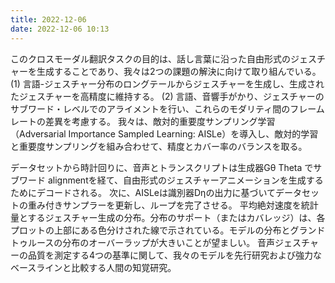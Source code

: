 ```yaml
---
title: 2022-12-06
date: 2022-12-06 10:13
---
```

このクロスモーダル翻訳タスクの目的は、話し言葉に沿った自由形式のジェスチャーを生成することであり、我々は2つの課題の解決に向けて取り組んでいる。
(1) 言語-ジェスチャー分布のロングテールからジェスチャーを生成し、生成されたジェスチャーを高精度に維持する。
(2) 言語、音響手がかり、ジェスチャーのサブワード・レベルでのアライメントを行い、これらのモダリティ間のフレームレートの差異を考慮する。
我々は、敵対的重要度サンプリング学習（Adversarial Importance Sampled Learning: AISLe）を導入し、敵対的学習と重要度サンプリングを組み合わせて、精度とカバー率のバランスを取る。

データセットから時計回りに、音声とトランスクリプトは生成器Gθ Theta でサブワード alignmentを経て、自由形式のジェスチャーアニメーションを生成するためにデコードされる。
次に、AISLeは識別器Dηの出力に基づいてデータセットの重み付きサンプラーを更新し、ループを完了させる。
平均絶対速度を統計量とするジェスチャー生成の分布。分布のサポート（またはカバレッジ）は、各プロットの上部にある色分けされた線で示されている。モデルの分布とグランドトゥルースの分布のオーバーラップが大きいことが望ましい。
音声ジェスチャーの品質を測定する4つの基準に関して、我々のモデルを先行研究および強力なベースラインと比較する人間の知覚研究。


